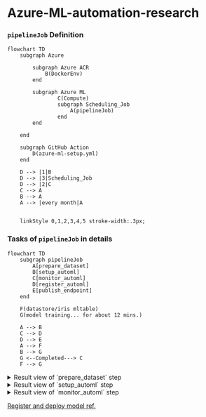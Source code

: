# Azure-ML-automation-research

### `pipelineJob` Definition  
```mermaid
flowchart TD
    subgraph Azure
        
        subgraph Azure ACR
            B(DockerEnv)
        end

        subgraph Azure ML
                C(Compute)
                subgraph Scheduling_Job 
                    A(pipelineJob) 
                end 
        end 

    end 

    subgraph GitHub Action
        D(azure-ml-setup.yml)
    end 
    
    D --> |1|B 
    D --> |3|Scheduling_Job
    D --> |2|C
    C --> A
    B --> A
    A --> |every month|A
 
    
    linkStyle 0,1,2,3,4,5 stroke-width:.3px;
```

### Tasks of `pipelineJob` in details    
```mermaid
flowchart TD
    subgraph pipelineJob
        A[prepare_dataset]
        B[setup_automl]
        C[monitor_automl]
        D[register_automl] 
        E[publish_endpoint]
    end 

    F(datastore/iris mltable)
    G(model training... for about 12 mins.) 
    
    A --> B 
    C --> D 
    D --> E 
    A --> F 
    B --> G     
    G <--Completed---> C
    F --> G
```

<details>
  <summary>Result view of `prepare_dataset` step</summary>
  <img src="https://github.com/user-attachments/assets/e4399385-8bf4-4255-b986-e2ae36f61fe5"></img>
</details>

<details>
  <summary>Result view of `setup_automl` step</summary>
  <img src="https://github.com/user-attachments/assets/9de1490d-43e9-4dd4-b71d-2ff8b68629d8"></img>
</details>

<details>
  <summary>Result view of `monitor_automl` step</summary>
  <img src="https://github.com/user-attachments/assets/885619ff-483d-4e84-9ec7-71b3c2340ea3"></img>
</details>

[Register and deploy model ref.](https://learn.microsoft.com/en-us/azure/machine-learning/tutorial-auto-train-image-models?view=azureml-api-2&tabs=cli#register-and-deploy-model)
